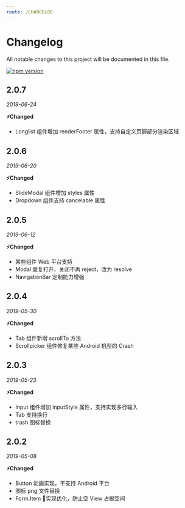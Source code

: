 ```yaml
---
route: /CHANGELOG
---
```


# Changelog
All notable changes to this project will be documented in this file.

[![npm version](https://img.shields.io/npm/v/beeshell.svg)](https://www.npmjs.com/package/beeshell)



## 2.0.7
*2019-06-24*

**⚡️Changed**

- Longlist 组件增加 renderFooter 属性，支持自定义页脚部分渲染区域


## 2.0.6
*2019-06-20*

**⚡️Changed**

- SlideModal 组件增加 styles 属性
- Dropdown 组件支持 cancelable 属性

## 2.0.5
*2019-06-12*

**⚡️Changed**

- 某些组件 Web 平台支持
- Modal 重复打开、关闭不再 reject，改为 resolve
- NavigationBar 定制能力增强

## 2.0.4
*2019-05-30*

**⚡️Changed**

- Tab 组件新增 scrollTo 方法
- Scrollpicker 组件修复某些 Android 机型的 Crash

## 2.0.3
*2019-05-23*

**⚡️Changed**

- Input 组件增加 inputStyle 属性，支持实现多行输入
- Tab 支持换行
- trash 图标替换

## 2.0.2
*2019-05-08*

**⚡️Changed**

- Button 动画实现，不支持 Android 平台
- 图标 png 文件替换
- Form.Item 实现优化，防止空 View 占据空间
